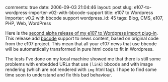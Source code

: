 comments: true
date: 2006-09-03 21:04:46
layout: post
slug: e107-to-wordpress-importer-v02-with-bbcode-support
title: e107 to Wordpress Importer: v0.2 with bbcode support
wordpress_id: 45
tags: Blog, CMS, e107, PHP, Web, WordPress

Here is the [second alpha release of my e107 to Wordpress import plug-in](http://kevin.deldycke.com/static/scripts/wordpress-e107-importer-0.2.zip). This release add [bbcode](http://en.wikipedia.org/wiki/BBCode) support to news content, based on original code from the e107 project. This mean that all your e107 news that use bbcode will be automattically transformed in pure html code to fit in Wordpress.

The tests I've done on my local machine showed me that there is still some problems with embedded URLs that use `[link]` bbcode and with image rendering (which are not rendered with `img` html tag). I hope to find some time soon to understand and fix this bad behaviour.
